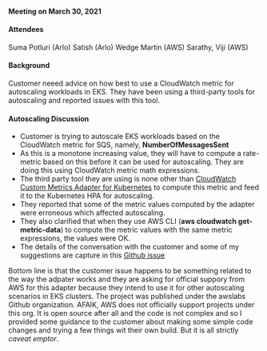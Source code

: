 #### Meeting on March 30, 2021 ####


#### Attendees ####
Suma Potluri (Arlo)
Satish (Arlo)
Wedge Martin (AWS)
Sarathy, Viji (AWS)


#### Background ####
Customer neeed advice on how best to use a CloudWatch metric for autoscaling workloads in EKS. They have been using a third-party tools for autoscaling and reported issues with this tool.


#### Autoscaling Discussion ####

- Customer is trying to autoscale EKS workloads based on the CloudWatch metric for SQS, namely, **NumberOfMessagesSent**
- As this is a monotone increasing value, they will have to compute a rate-metric based on this before it can be used for autoscaling. They are doing this using CloudWatch metric math expressions.
- The third party tool they are using is none other than [CloudWatch Custom Metrics Adapter for Kubernetes](https://github.com/awslabs/k8s-cloudwatch-adapter) to compute this metric and feed it to the Kubernetes HPA for autoscaling.
- They reported that some of the metric values computed by the adapter were erroneous which affected autoscaling.
- They also clarified that when they use AWS CLI (**aws cloudwatch get-metric-data**) to compute the metric values with the same metric expressions, the values were OK.
- The details of the conversation with the customer and some of my suggestions are capture in this [Github issue](https://github.com/awslabs/k8s-cloudwatch-adapter/issues/76)

Bottom line is that the customer issue happens to be something related to the way the adpater works and they are asking for official suppory from AWS for this adapter because they intend to use it for other autoscaling scenarios in EKS clusters. The project was published under the awslabs Github organization. AFAIK, AWS does not officially support projects under this org. It is open source after all and the code is not complex and so I provided some guidance to the customer about making some simple code changes and trying a few things wit their own build. But it is all strictly _caveat emptor_.












